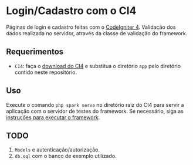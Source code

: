 # Login/Cadastro com o CI4
Páginas de login e cadastro feitas com o [CodeIgniter 4](https://codeigniter.com/user_guide/intro/index.html). Validação dos dados realizada no servidor, através da classe de validação do framework.
## Requerimentos
- `CI4`: faça o [download do CI4](https://codeigniter.com/download) e substitua o diretório `app` pelo diretório contido neste repositório.
## Uso
Execute o comando `php spark serve` no diretório raiz do CI4 para servir a aplicação com o servidor de testes do framework. Se necessário, siga as [instruções para executar o framework](https://codeigniter4.github.io/userguide/installation/running.html).
## TODO
1. `Models` e autenticação/autorização.
2. `db.sql` com o banco de exemplo utilizado.
